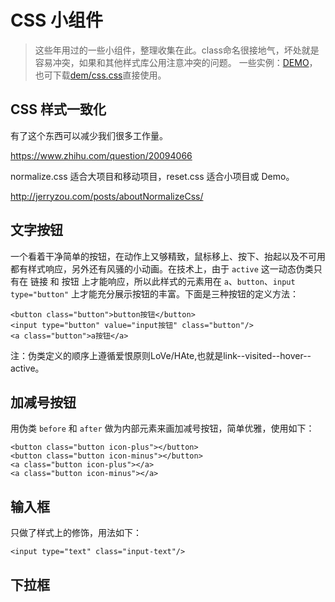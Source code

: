 # CSS 小组件

> 这些年用过的一些小组件，整理收集在此。class命名很接地气，坏处就是容易冲突，如果和其他样式库公用注意冲突的问题。
一些实例：[DEMO](/articles/css-widget/demo/demo.html)，也可下载[dem/css.css](demo/css.css)直接使用。

## CSS 样式一致化

有了这个东西可以减少我们很多工作量。

https://www.zhihu.com/question/20094066

normalize.css 适合大项目和移动项目，reset.css 适合小项目或 Demo。

http://jerryzou.com/posts/aboutNormalizeCss/

## 文字按钮

一个看着干净简单的按钮，在动作上又够精致，鼠标移上、按下、抬起以及不可用都有样式响应，另外还有风骚的小动画。在技术上，由于 `active` 这一动态伪类只有在 链接 和 按钮 上才能响应，所以此样式的元素用在 `a`、`button`、`input type="button"` 上才能充分展示按钮的丰富。下面是三种按钮的定义方法：

    <button class="button">button按钮</button>
    <input type="button" value="input按钮" class="button"/>
    <a class="button">a按钮</a>
    
注：伪类定义的顺序上遵循爱恨原则LoVe/HAte,也就是link--visited--hover--active。

## 加减号按钮

用伪类 `before` 和 `after` 做为内部元素来画加减号按钮，简单优雅，使用如下：

    <button class="button icon-plus"></button>
    <button class="button icon-minus"></button>
    <a class="button icon-plus"></a>
    <a class="button icon-minus"></a>

## 输入框

只做了样式上的修饰，用法如下：

    <input type="text" class="input-text"/>

## 下拉框
